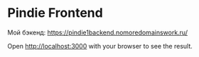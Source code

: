 # Pindie Frontend

Мой бэкенд: https://pindie1backend.nomoredomainswork.ru/

Open [http://localhost:3000](http://localhost:3000) with your browser to see the result.
